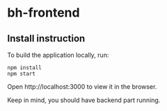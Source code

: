 # bh-frontend

## Install instruction
To build the application locally, run:
```ssh
npm install
npm start
```
Open http://localhost:3000 to view it in the browser.

Keep in mind, you should have backend part running.

